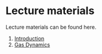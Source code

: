 # Lecture materials
Lecture materials can be found here.

1. [Introduction](/Lectures/01_Introduction)
2. [Gas Dynamics](/Lectures/02_GasDynamics)
